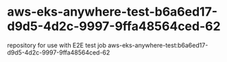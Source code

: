 # aws-eks-anywhere-test-b6a6ed17-d9d5-4d2c-9997-9ffa48564ced-62
repository for use with E2E test job aws-eks-anywhere-test:b6a6ed17-d9d5-4d2c-9997-9ffa48564ced-62
